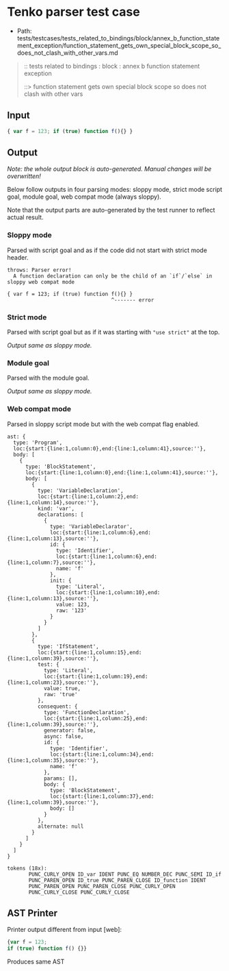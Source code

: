 # Tenko parser test case

- Path: tests/testcases/tests_related_to_bindings/block/annex_b_function_statement_exception/function_statement_gets_own_special_block_scope_so_does_not_clash_with_other_vars.md

> :: tests related to bindings : block : annex b function statement exception
>
> ::> function statement gets own special block scope so does not clash with other vars

## Input

`````js
{ var f = 123; if (true) function f(){} }
`````

## Output

_Note: the whole output block is auto-generated. Manual changes will be overwritten!_

Below follow outputs in four parsing modes: sloppy mode, strict mode script goal, module goal, web compat mode (always sloppy).

Note that the output parts are auto-generated by the test runner to reflect actual result.

### Sloppy mode

Parsed with script goal and as if the code did not start with strict mode header.

`````
throws: Parser error!
  A function declaration can only be the child of an `if`/`else` in sloppy web compat mode

{ var f = 123; if (true) function f(){} }
                                  ^------- error
`````

### Strict mode

Parsed with script goal but as if it was starting with `"use strict"` at the top.

_Output same as sloppy mode._

### Module goal

Parsed with the module goal.

_Output same as sloppy mode._

### Web compat mode

Parsed in sloppy script mode but with the web compat flag enabled.

`````
ast: {
  type: 'Program',
  loc:{start:{line:1,column:0},end:{line:1,column:41},source:''},
  body: [
    {
      type: 'BlockStatement',
      loc:{start:{line:1,column:0},end:{line:1,column:41},source:''},
      body: [
        {
          type: 'VariableDeclaration',
          loc:{start:{line:1,column:2},end:{line:1,column:14},source:''},
          kind: 'var',
          declarations: [
            {
              type: 'VariableDeclarator',
              loc:{start:{line:1,column:6},end:{line:1,column:13},source:''},
              id: {
                type: 'Identifier',
                loc:{start:{line:1,column:6},end:{line:1,column:7},source:''},
                name: 'f'
              },
              init: {
                type: 'Literal',
                loc:{start:{line:1,column:10},end:{line:1,column:13},source:''},
                value: 123,
                raw: '123'
              }
            }
          ]
        },
        {
          type: 'IfStatement',
          loc:{start:{line:1,column:15},end:{line:1,column:39},source:''},
          test: {
            type: 'Literal',
            loc:{start:{line:1,column:19},end:{line:1,column:23},source:''},
            value: true,
            raw: 'true'
          },
          consequent: {
            type: 'FunctionDeclaration',
            loc:{start:{line:1,column:25},end:{line:1,column:39},source:''},
            generator: false,
            async: false,
            id: {
              type: 'Identifier',
              loc:{start:{line:1,column:34},end:{line:1,column:35},source:''},
              name: 'f'
            },
            params: [],
            body: {
              type: 'BlockStatement',
              loc:{start:{line:1,column:37},end:{line:1,column:39},source:''},
              body: []
            }
          },
          alternate: null
        }
      ]
    }
  ]
}

tokens (18x):
       PUNC_CURLY_OPEN ID_var IDENT PUNC_EQ NUMBER_DEC PUNC_SEMI ID_if
       PUNC_PAREN_OPEN ID_true PUNC_PAREN_CLOSE ID_function IDENT
       PUNC_PAREN_OPEN PUNC_PAREN_CLOSE PUNC_CURLY_OPEN
       PUNC_CURLY_CLOSE PUNC_CURLY_CLOSE
`````


## AST Printer

Printer output different from input [web]:

````js
{var f = 123;
if (true) function f() {}}
````

Produces same AST

